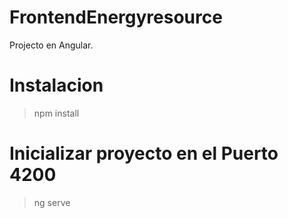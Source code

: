 # FrontendEnergyresource

Projecto en Angular. 


# Instalacion
> npm install


# Inicializar proyecto en el Puerto 4200
> ng serve


